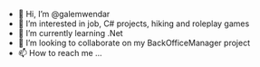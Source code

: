 - 👋 Hi, I’m @galemwendar
- 👀 I’m interested in job, C# projects, hiking and roleplay games
- 🌱 I’m currently learning .Net
- 💞️ I’m looking to collaborate on my BackOfficeManager project
- 📫 How to reach me ...

<!---
galemwendar/galemwendar is a ✨ special ✨ repository because its `README.md` (this file) appears on your GitHub profile.
You can click the Preview link to take a look at your changes.
--->

